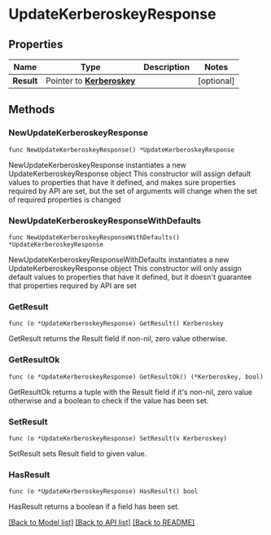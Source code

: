 # UpdateKerberoskeyResponse

## Properties

Name | Type | Description | Notes
------------ | ------------- | ------------- | -------------
**Result** | Pointer to [**Kerberoskey**](Kerberoskey.md) |  | [optional] 

## Methods

### NewUpdateKerberoskeyResponse

`func NewUpdateKerberoskeyResponse() *UpdateKerberoskeyResponse`

NewUpdateKerberoskeyResponse instantiates a new UpdateKerberoskeyResponse object
This constructor will assign default values to properties that have it defined,
and makes sure properties required by API are set, but the set of arguments
will change when the set of required properties is changed

### NewUpdateKerberoskeyResponseWithDefaults

`func NewUpdateKerberoskeyResponseWithDefaults() *UpdateKerberoskeyResponse`

NewUpdateKerberoskeyResponseWithDefaults instantiates a new UpdateKerberoskeyResponse object
This constructor will only assign default values to properties that have it defined,
but it doesn't guarantee that properties required by API are set

### GetResult

`func (o *UpdateKerberoskeyResponse) GetResult() Kerberoskey`

GetResult returns the Result field if non-nil, zero value otherwise.

### GetResultOk

`func (o *UpdateKerberoskeyResponse) GetResultOk() (*Kerberoskey, bool)`

GetResultOk returns a tuple with the Result field if it's non-nil, zero value otherwise
and a boolean to check if the value has been set.

### SetResult

`func (o *UpdateKerberoskeyResponse) SetResult(v Kerberoskey)`

SetResult sets Result field to given value.

### HasResult

`func (o *UpdateKerberoskeyResponse) HasResult() bool`

HasResult returns a boolean if a field has been set.


[[Back to Model list]](../README.md#documentation-for-models) [[Back to API list]](../README.md#documentation-for-api-endpoints) [[Back to README]](../README.md)


